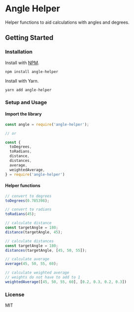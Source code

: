 # Angle Helper

Helper functions to aid calculations with angles and degrees.

## Getting Started

### Installation

Install with [NPM](https://www.npmjs.com/package/angle-helper).

```Shell
npm install angle-helper
```

Install with Yarn.

```Shell
yarn add angle-helper
```

### Setup and Usage

#### Import the library

```js
const angle = require('angle-helper');

// or

const {
  toDegrees,
  toRadians,
  distance,
  distances,
  average,
  weightedAverage,
} = require('angle-helper')
```

#### Helper functions

```js
// convert to degrees
toDegrees(0.785398);

// convert to radians
toRadians(45);

// calculate distance
const targetAngle = 180;
distance(targetAngle, 45);

// calculate distances
const targetAngle = 180;
distances(targetAngle, [45, 50, 55]);

// calculate average
average(45, 50, 55, 60);

// calculate weighted average
// weights do not have to add to 1
weightedAverage([45, 50, 55, 60], [0.2, 0.3, 0.2, 0.3])
```

### License

MIT
